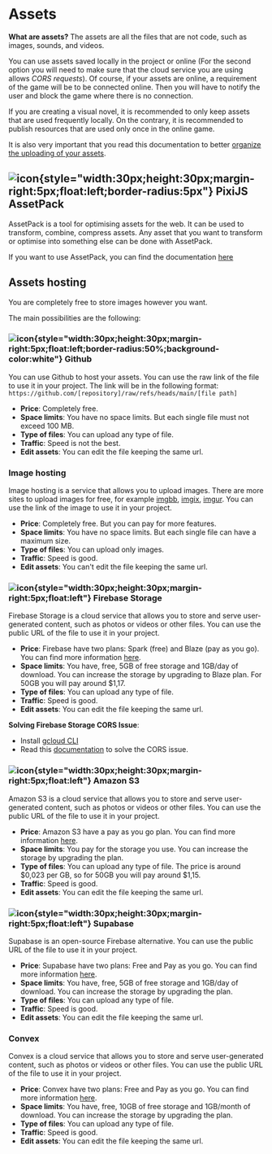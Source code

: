 # Assets

**What are assets?** The assets are all the files that are not code, such as images, sounds, and videos.

You can use assets saved locally in the project or online (For the second option you will need to make sure that the cloud service you are using allows *CORS requests*). Of course, if your assets are online, a requirement of the game will be to be connected online. Then you will have to notify the user and block the game where there is no connection.

If you are creating a visual novel, it is recommended to only keep assets that are used frequently locally. On the contrary, it is recommended to publish resources that are used only once in the online game.

It is also very important that you read this documentation to better [organize the uploading of your assets](/start/assets-management.md).

## ![icon](/pixijs-assetpack.svg){style="width:30px;height:30px;margin-right:5px;float:left;border-radius:5px"} PixiJS AssetPack

AssetPack is a tool for optimising assets for the web. It can be used to transform, combine, compress assets. Any asset that you want to transform or optimise into something else can be done with AssetPack.

If you want to use AssetPack, you can find the documentation [here](https://pixijs.io/assetpack)

## Assets hosting

You are completely free to store images however you want.

The main possibilities are the following:

### ![icon](/github.svg){style="width:30px;height:30px;margin-right:5px;float:left;border-radius:50%;background-color:white"} Github

You can use Github to host your assets. You can use the raw link of the file to use it in your project. The link will be in the following format: `https://github.com/[repository]/raw/refs/heads/main/[file path]`

* **Price**: Completely free.
* **Space limits**: You have no space limits. But each single file must not exceed 100 MB.
* **Type of files**: You can upload any type of file.
* **Traffic**: Speed is not the best.
* **Edit assets**: You can edit the file keeping the same url.

### Image hosting

Image hosting is a service that allows you to upload images. There are more sites to upload images for free, for example [imgbb](https://imgbb.com/), [imgix](https://www.imgix.com/), [imgur](https://imgur.com/). You can use the link of the image to use it in your project.

* **Price**: Completely free. But you can pay for more features.
* **Space limits**: You have no space limits. But each single file can have a maximum size.
* **Type of files**: You can upload only images.
* **Traffic**: Speed is good.
* **Edit assets**: You can't edit the file keeping the same url.

### ![icon](/firebase.svg){style="width:30px;height:30px;margin-right:5px;float:left"} Firebase Storage

Firebase Storage is a cloud service that allows you to store and serve user-generated content, such as photos or videos or other files. You can use the public URL of the file to use it in your project.

* **Price**: Firebase have two plans: Spark (free) and Blaze (pay as you go). You can find more information [here](https://firebase.google.com/pricing).
* **Space limits**: You have, free, 5GB of free storage and 1GB/day of download. You can increase the storage by upgrading to Blaze plan. For 50GB you will pay around $1,17.
* **Type of files**: You can upload any type of file.
* **Traffic**: Speed is good.
* **Edit assets**: You can edit the file keeping the same url.

**Solving Firebase Storage CORS Issue**:

* Install [gcloud CLI](https://cloud.google.com/sdk/docs/install)
* Read this [documentation](https://medium.com/@we.viavek/setting-cors-in-firebase-19a2cce2fe28) to solve the CORS issue.

### ![icon](/aws.svg){style="width:30px;height:30px;margin-right:5px;float:left"} Amazon S3

Amazon S3 is a cloud service that allows you to store and serve user-generated content, such as photos or videos or other files. You can use the public URL of the file to use it in your project.

* **Price**: Amazon S3 have a pay as you go plan. You can find more information [here](https://aws.amazon.com/s3/pricing/).
* **Space limits**: You pay for the storage you use. You can increase the storage by upgrading the plan.
* **Type of files**: You can upload any type of file. The price is around $0,023 per GB, so for 50GB you will pay around $1,15.
* **Traffic**: Speed is good.
* **Edit assets**: You can edit the file keeping the same url.

### ![icon](/supabase.svg){style="width:30px;height:30px;margin-right:5px;float:left"} Supabase

Supabase is an open-source Firebase alternative. You can use the public URL of the file to use it in your project.

* **Price**: Supabase have two plans: Free and Pay as you go. You can find more information [here](https://supabase.io/pricing).
* **Space limits**: You have, free, 5GB of free storage and 1GB/day of download. You can increase the storage by upgrading the plan.
* **Type of files**: You can upload any type of file.
* **Traffic**: Speed is good.
* **Edit assets**: You can edit the file keeping the same url.

### Convex

Convex is a cloud service that allows you to store and serve user-generated content, such as photos or videos or other files. You can use the public URL of the file to use it in your project.

* **Price**: Convex have two plans: Free and Pay as you go. You can find more information [here](https://www.convex.dev/pricing).
* **Space limits**: You have, free, 10GB of free storage and 1GB/month of download. You can increase the storage by upgrading the plan.
* **Type of files**: You can upload any type of file.
* **Traffic**: Speed is good.
* **Edit assets**: You can edit the file keeping the same url.

